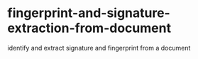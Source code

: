 # fingerprint-and-signature-extraction-from-document
identify and extract signature and fingerprint from a document

